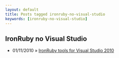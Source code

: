 ```yaml
---
layout: default
title: Posts tagged ironruby-no-visual-studio
keywords: [ironruby-no-visual-studio]
---
```

<h2 class="category">IronRuby no Visual Studio</h2>
<ul class="posts">
<li>
<p>
<span class="date">01/11/2010</span> &raquo; 
<a href="/blog/ironruby-tools-for-visual-studio-2010">IronRuby tools for Visual Studio 2010</a>
</p>
</li> 
</ul>
